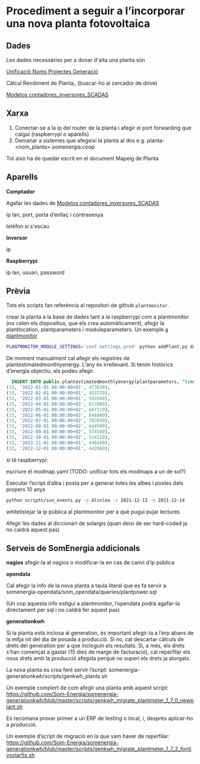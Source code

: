 Procediment a seguir a l’incorporar una nova planta fotovoltaica
================================================================

Dades
-----

Les dades necessàries per a donar d'alta una planta són

[Unificació Noms Projectes Generació](https://docs.google.com/spreadsheets/d/1JwHmZ_FuIs7em8nLrdSNg052O_0IA9Fm1qGp_hz8QlU/edit#gid=0)

Càlcul Rendiment de Planta_<nom planta> (buscar-ho al cercador de drive)

[Modelos contadores_inversores_SCADAS](https://docs.google.com/spreadsheets/d/1Z7_QpzestHBzVf9o78IC3hdGWMDH6dlyUr8f9LewO1o/edit#gid=904950265)

Xarxa
-----

1. Conectar-se a la ip  del router de la planta i afegir el port forwarding que calgui (raspberrypi o aparells)
2. Demanar a sistemes que afegeixi la planta al dns e.g. planta-<nom_planta>.somenergia.coop

Tot això ha de quedar escrit en el document Mapeig de Planta

Aparells
--------

**Comptador**

Agafar les dades de [Modelos contadores_inversores_SCADAS](https://docs.google.com/spreadsheets/d/1Z7_QpzestHBzVf9o78IC3hdGWMDH6dlyUr8f9LewO1o/edit#gid=904950265)

ip lan, port, porta d’enllaç i contrasenya

telèfon si s'escau

**Inversor**

ip

**Raspberrypi**

ip lan, usuari, password

Prèvia
------

Tots els scripts fan referència al repositori de github `plantmonitor`.

crear la planta a la base de dades tant a la raspberrypi com a plantmonitor (no calen els dispositius, que els crea automàticament),
afegir la plantlocation, plantparameters i moduleparameters. Un exemple [a plantmonitor](https://github.com/Som-Energia/plantmonitor/blob/master/docs/2023-01-09-add_plantparameters_of_a_plant.md)

```bash
PLANTMONITOR_MODULE_SETTINGS='conf.settings.prod' python addPlant.py data/plant-asomada.yaml
```


De moment manualment cal afegir els registres de plantestimatedmonthlyenergy. L'any és irrellevant.
Si tenim històrics d'energia objectiu, els podeu afegir.

```sql
  INSERT INTO public.plantestimatedmonthlyenergy(plantparameters, "time", monthly_target_energy_kwh) VALUES
(33, '2022-01-01 00:00:00+01', 473630),
(33, '2022-02-01 00:00:00+01', 453370),
(33, '2022-03-01 00:00:00+01', 592040),
(33, '2022-04-01 00:00:00+02', 617000),
(33, '2022-05-01 00:00:00+02', 667210),
(33, '2022-06-01 00:00:00+02', 648940),
(33, '2022-07-01 00:00:00+02', 703030),
(33, '2022-08-01 00:00:00+02', 644500),
(33, '2022-09-01 00:00:00+02', 574580),
(33, '2022-10-01 00:00:00+02', 524110),
(33, '2022-11-01 00:00:00+01', 446490),
(33, '2022-12-01 00:00:00+01', 442060);
```

si té raspberrypi:

escriure el modmap.yaml (TODO: unificar tots els modmaps a un de sol?)

Executar l’script d’alba i posta per a generar totes les albes i postes dels propers 10 anys

```bash
python scripts/sun_events.py -p Alcolea -s 2021-12-13 -e 2021-12-14
```

whitelistejar la ip pública al plantmonitor per a què pugui pujar lectures

Afegir les dades al diccionari de solargis (quan deixi de ser hard-coded ja no caldrà aquest pas)


Serveis de SomEnergia addicionals
---------------------------------

**nagios**
afegir-la al nagios o modificar-la en cas de canvi d’ip pública

**opendata**

Cal afegir la info de la nova planta a taula literal que es fa servir a somenergia-opendata/som_opendata/queries/plantpower.sql

(Un cop aquesta info estigui a plantmonitor, l’opendata podrà agafar-la directament per sql i no caldrà fer aquest pas)

**generationkwh**

Si la planta està inclosa al generation, és important afegir-la a l’erp abans de la mitja nit del dia de posada a producció.
Si no, cal descartar càlculs de drets del generation per a que incloguin els resultats. Si, a més, els drets s’han començat a gastar (15 dies de marge de facturació), cal reperfilar els nous drets amb la producció afegida perquè no superi els drets ja atorgats.

La nova planta es crea fent servir l’script: somenergia-generationkwh/scripts/genkwh_plants.sh

Un exemple complert de com afegir una planta amb aquest script: https://github.com/Som-Energia/somenergia-generationkwh/blob/master/scripts/genkwh_migrate_plantmeter_1_7_0_newplant.sh

Es recomana provar primer a un ERP de testing o local, i, després aplicar-ho a producció.

Un exemple d’script de migració en la que vam haver de reperfilar: https://github.com/Som-Energia/somenergia-generationkwh/blob/master/scripts/genkwh_migrate_plantmeter_1_7_2_fontivsolarfix.sh



